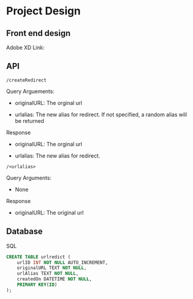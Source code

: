 # Project Design

## Front end design

Adobe XD Link:

## API

`/createRedirect`

Query Arguements:

- originalURL: The orginal url

- urlalias: The new alias for redirect. If not specified, a random alias will be returned

Response

- originalURL: The orginal url

- urlalias: The new alias for redirect.

`/<urlalias>`

Query Arguments:

- None

Response

- originalURL: The original url

## Database

SQL

```sql
CREATE TABLE urlredict (
    urlID INT NOT NULL AUTO_INCREMENT,
    originalURL TEXT NOT NULL,
    urlAlias TEXT NOT NULL,
    createdOn DATETIME NOT NULL,
    PRIMARY KEY(ID)
);
```
